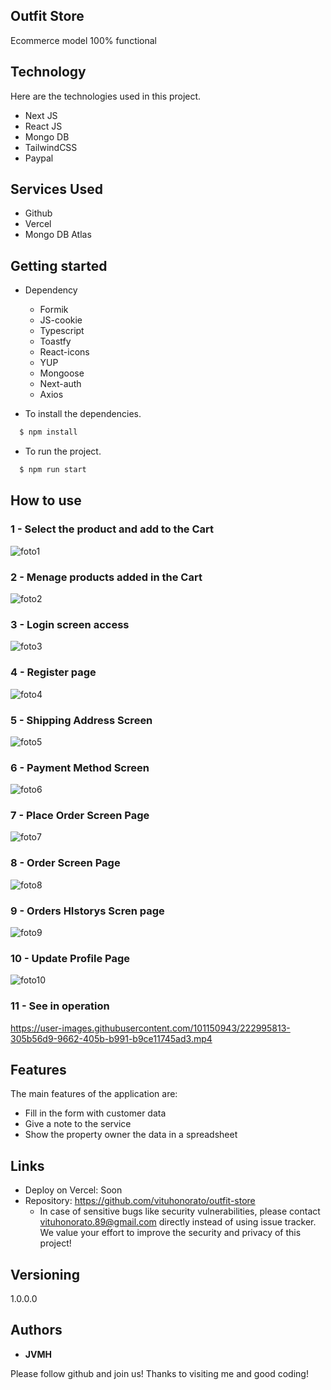 ## Outfit Store
Ecommerce model 100% functional 


## Technology 

Here are the technologies used in this project.

* Next JS
* React JS
* Mongo DB
* TailwindCSS
* Paypal

## Services Used

* Github
* Vercel
* Mongo DB Atlas

## Getting started

* Dependency
  - Formik
  - JS-cookie
  - Typescript
  - Toastfy
  - React-icons
  - YUP
  - Mongoose
  - Next-auth
  - Axios
  
* To install the dependencies.
```bash
  $ npm install
  ```
  
* To run the project.
```bash
  $ npm run start
  ```

## How to use

### 1 - Select the product and add to the Cart 

![foto1](https://user-images.githubusercontent.com/101150943/222996405-51d6bb1d-6c9c-45b3-93f5-dc28bc971a44.jpg)


### 2 - Menage products added in the Cart

![foto2](https://user-images.githubusercontent.com/101150943/222996786-6736a817-c56b-4fdf-bb7b-d276fb9f3101.jpg)

### 3 - Login screen access
![foto3](https://user-images.githubusercontent.com/101150943/222996983-882223f9-d0c8-4639-bc33-0672e580eecd.jpg)


### 4 - Register page

![foto4](https://user-images.githubusercontent.com/101150943/222997047-d72107ed-c366-45be-8a9e-6bc78c195c25.jpg)

### 5 - Shipping Address Screen

![foto5](https://user-images.githubusercontent.com/101150943/222997244-a3dcdd22-c411-4dad-82a3-d74232782bf5.jpg)

### 6 - Payment Method Screen 

![foto6](https://user-images.githubusercontent.com/101150943/222997253-4108971b-7c69-4271-9631-84ecf3aff8a1.jpg)

### 7 - Place Order Screen Page

![foto7](https://user-images.githubusercontent.com/101150943/222997256-7bdd8468-277f-4f58-a01f-f30b09fc5f50.jpg)

### 8 - Order Screen Page

![foto8](https://user-images.githubusercontent.com/101150943/222997261-4a790212-3191-4522-b302-19848f85af27.jpg)

### 9 - Orders HIstorys Scren page

![foto9](https://user-images.githubusercontent.com/101150943/222997264-66b24db3-84f5-4d3e-b23b-60e46b21ded5.jpg)

### 10 - Update Profile Page

![foto10](https://user-images.githubusercontent.com/101150943/222997268-e825735a-f453-4369-b8e1-025c7351f3d8.jpg)


### 11 - See in operation

https://user-images.githubusercontent.com/101150943/222995813-305b56d9-9662-405b-b991-b9ce11745ad3.mp4

## Features

The main features of the application are:
 - Fill in the form with customer data
 - Give a note to the service
 - Show the property owner the data in a spreadsheet

## Links
  - Deploy on Vercel: Soon 
  - Repository: https://github.com/vituhonorato/outfit-store
    - In case of sensitive bugs like security vulnerabilities, please contact
      vituhonorato.89@gmail.com directly instead of using issue tracker. We value your effort
      to improve the security and privacy of this project!

  ## Versioning

  1.0.0.0


  ## Authors

  * **JVMH** 

  Please follow github and join us!
  Thanks to visiting me and good coding!
